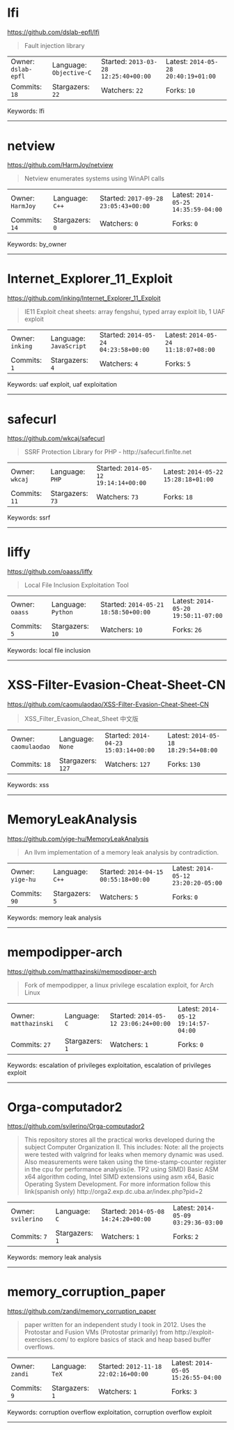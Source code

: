 # lfi

https://github.com/dslab-epfl/lfi
<blockquote>
Fault injection library
</blockquote>

<table><tr>
<tr><td>Owner: <code>dslab-epfl</code></td>
    <td>Language: <code>Objective-C</code></td>
    <td>Started: <code>2013-03-28 12:25:40+00:00</code></td>
    <td>Latest: <code>2014-05-28 20:40:19+01:00</code></td></tr>
<tr><td>Commits: <code>18</code></td>
    <td>Stargazers: <code>22</code></td>
    <td>Watchers: <code>22</code></td>
    <td>Forks: <code>10</code></td></tr>
</table>
Keywords: lfi

---

# netview

https://github.com/HarmJoy/netview
<blockquote>
Netview enumerates systems using WinAPI calls
</blockquote>

<table><tr>
<tr><td>Owner: <code>HarmJoy</code></td>
    <td>Language: <code>C++</code></td>
    <td>Started: <code>2017-09-28 23:05:43+00:00</code></td>
    <td>Latest: <code>2014-05-25 14:35:59-04:00</code></td></tr>
<tr><td>Commits: <code>14</code></td>
    <td>Stargazers: <code>0</code></td>
    <td>Watchers: <code>0</code></td>
    <td>Forks: <code>0</code></td></tr>
</table>
Keywords: by_owner

---

# Internet_Explorer_11_Exploit

https://github.com/inking/Internet_Explorer_11_Exploit
<blockquote>
IE11 Exploit cheat sheets: array fengshui, typed array exploit lib, 1 UAF exploit
</blockquote>

<table><tr>
<tr><td>Owner: <code>inking</code></td>
    <td>Language: <code>JavaScript</code></td>
    <td>Started: <code>2014-05-24 04:23:58+00:00</code></td>
    <td>Latest: <code>2014-05-24 11:18:07+08:00</code></td></tr>
<tr><td>Commits: <code>1</code></td>
    <td>Stargazers: <code>4</code></td>
    <td>Watchers: <code>4</code></td>
    <td>Forks: <code>5</code></td></tr>
</table>
Keywords: uaf exploit, uaf exploitation

---

# safecurl

https://github.com/wkcaj/safecurl
<blockquote>
SSRF Protection Library for PHP - http://safecurl.fin1te.net
</blockquote>

<table><tr>
<tr><td>Owner: <code>wkcaj</code></td>
    <td>Language: <code>PHP</code></td>
    <td>Started: <code>2014-05-12 19:14:14+00:00</code></td>
    <td>Latest: <code>2014-05-22 15:28:18+01:00</code></td></tr>
<tr><td>Commits: <code>11</code></td>
    <td>Stargazers: <code>73</code></td>
    <td>Watchers: <code>73</code></td>
    <td>Forks: <code>18</code></td></tr>
</table>
Keywords: ssrf

---

# liffy

https://github.com/oaass/liffy
<blockquote>
Local File Inclusion Exploitation Tool
</blockquote>

<table><tr>
<tr><td>Owner: <code>oaass</code></td>
    <td>Language: <code>Python</code></td>
    <td>Started: <code>2014-05-21 18:58:50+00:00</code></td>
    <td>Latest: <code>2014-05-20 19:50:11-07:00</code></td></tr>
<tr><td>Commits: <code>5</code></td>
    <td>Stargazers: <code>10</code></td>
    <td>Watchers: <code>10</code></td>
    <td>Forks: <code>26</code></td></tr>
</table>
Keywords: local file inclusion

---

# XSS-Filter-Evasion-Cheat-Sheet-CN

https://github.com/caomulaodao/XSS-Filter-Evasion-Cheat-Sheet-CN
<blockquote>
XSS_Filter_Evasion_Cheat_Sheet 中文版
</blockquote>

<table><tr>
<tr><td>Owner: <code>caomulaodao</code></td>
    <td>Language: <code>None</code></td>
    <td>Started: <code>2014-04-23 15:03:14+00:00</code></td>
    <td>Latest: <code>2014-05-18 18:29:54+08:00</code></td></tr>
<tr><td>Commits: <code>18</code></td>
    <td>Stargazers: <code>127</code></td>
    <td>Watchers: <code>127</code></td>
    <td>Forks: <code>130</code></td></tr>
</table>
Keywords: xss

---

# MemoryLeakAnalysis

https://github.com/yige-hu/MemoryLeakAnalysis
<blockquote>
An llvm implementation of a memory leak analysis by contradiction.
</blockquote>

<table><tr>
<tr><td>Owner: <code>yige-hu</code></td>
    <td>Language: <code>C++</code></td>
    <td>Started: <code>2014-04-15 00:55:18+00:00</code></td>
    <td>Latest: <code>2014-05-12 23:20:20-05:00</code></td></tr>
<tr><td>Commits: <code>90</code></td>
    <td>Stargazers: <code>5</code></td>
    <td>Watchers: <code>5</code></td>
    <td>Forks: <code>0</code></td></tr>
</table>
Keywords: memory leak analysis

---

# mempodipper-arch

https://github.com/matthazinski/mempodipper-arch
<blockquote>
Fork of mempodipper, a linux privilege escalation exploit, for Arch Linux
</blockquote>

<table><tr>
<tr><td>Owner: <code>matthazinski</code></td>
    <td>Language: <code>C</code></td>
    <td>Started: <code>2014-05-12 23:06:24+00:00</code></td>
    <td>Latest: <code>2014-05-12 19:14:57-04:00</code></td></tr>
<tr><td>Commits: <code>27</code></td>
    <td>Stargazers: <code>1</code></td>
    <td>Watchers: <code>1</code></td>
    <td>Forks: <code>0</code></td></tr>
</table>
Keywords: escalation of privileges exploitation, escalation of privileges exploit

---

# Orga-computador2

https://github.com/svilerino/Orga-computador2
<blockquote>
This repository stores all the practical works developed during the subject Computer Organization II. This includes: Note: all the projects were tested with valgrind for leaks when memory dynamic was used. Also measurements were taken using the time-stamp-counter register in the cpu for performance analysis(ie. TP2 using SIMD)  Basic ASM x64 algorithm coding, Intel SIMD extensions using asm x64, Basic Operating System Development. For more information follow this link(spanish only) http://orga2.exp.dc.uba.ar/index.php?pid=2
</blockquote>

<table><tr>
<tr><td>Owner: <code>svilerino</code></td>
    <td>Language: <code>C</code></td>
    <td>Started: <code>2014-05-08 14:24:20+00:00</code></td>
    <td>Latest: <code>2014-05-09 03:29:36-03:00</code></td></tr>
<tr><td>Commits: <code>7</code></td>
    <td>Stargazers: <code>1</code></td>
    <td>Watchers: <code>1</code></td>
    <td>Forks: <code>2</code></td></tr>
</table>
Keywords: memory leak analysis

---

# memory_corruption_paper

https://github.com/zandi/memory_corruption_paper
<blockquote>
paper written for an independent study I took in 2012. Uses the Protostar and Fusion VMs (Protostar primarily) from http://exploit-exercises.com/ to explore basics of stack and heap based buffer overflows.
</blockquote>

<table><tr>
<tr><td>Owner: <code>zandi</code></td>
    <td>Language: <code>TeX</code></td>
    <td>Started: <code>2012-11-18 22:02:16+00:00</code></td>
    <td>Latest: <code>2014-05-05 15:26:55-04:00</code></td></tr>
<tr><td>Commits: <code>9</code></td>
    <td>Stargazers: <code>1</code></td>
    <td>Watchers: <code>1</code></td>
    <td>Forks: <code>3</code></td></tr>
</table>
Keywords: corruption overflow exploitation, corruption overflow exploit

---

